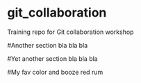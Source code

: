 # git_collaboration
Training repo for Git collaboration workshop

#Another section
bla bla bla

#Yet another section
bla bla bla

#My fav color and booze
red rum

